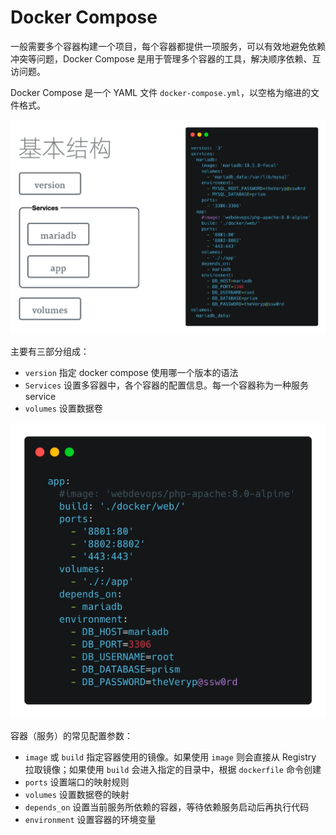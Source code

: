 # Docker Compose

一般需要多个容器构建一个项目，每个容器都提供一项服务，可以有效地避免依赖冲突等问题，Docker Compose 是用于管理多个容器的工具，解决顺序依赖、互访问题。

Docker Compose 是一个 YAML 文件 `docker-compose.yml`，以空格为缩进的文件格式。

![docker compose](./images/docker-compose.png)

主要有三部分组成：

* `version` 指定 docker compose 使用哪一个版本的语法
* `Services` 设置多容器中，各个容器的配置信息。每一个容器称为一种服务 service
* `volumes` 设置数据卷



![docker compose 2](./images/docker-compose-2.png)

容器（服务）的常见配置参数：

* `image` 或 `build` 指定容器使用的镜像。如果使用 `image` 则会直接从 Registry 拉取镜像；如果使用 `build` 会进入指定的目录中，根据 `dockerfile` 命令创建
* `ports` 设置端口的映射规则
* `volumes` 设置数据卷的映射
* `depends_on` 设置当前服务所依赖的容器，等待依赖服务启动后再执行代码
* `environment` 设置容器的环境变量